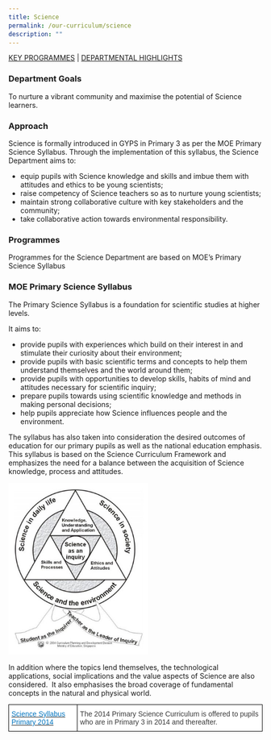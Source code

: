 ```yaml
---
title: Science
permalink: /our-curriculum/science
description: ""
---
```

<a href="#1">KEY PROGRAMMES</a> | <a href="#2">DEPARTMENTAL HIGHLIGHTS</a>

### Department Goals
To nurture a vibrant community and maximise the potential of Science learners.

### Approach
Science is formally introduced in GYPS in Primary 3 as per the MOE Primary Science Syllabus. Through the implementation of this syllabus, the Science Department aims to:

* equip pupils with Science knowledge and skills and imbue them with attitudes and ethics to be young scientists;
* raise competency of Science teachers so as to nurture young scientists;
*  maintain strong collaborative culture with key stakeholders and the community;
*  take collaborative action towards environmental responsibility.

### Programmes
Programmes for the Science Department are based on MOE’s Primary Science Syllabus

### MOE Primary Science Syllabus
The Primary Science Syllabus is a foundation for scientific studies at higher levels.

It aims to:

* provide pupils with experiences which build on their interest in and stimulate their curiosity about their environment;
* provide pupils with basic scientific terms and concepts to help them understand themselves and the world around them;
* provide pupils with opportunities to develop skills, habits of mind and attitudes necessary for scientific inquiry;
* prepare pupils towards using scientific knowledge and methods in making personal decisions;
* help pupils appreciate how Science influences people and the environment.

The syllabus has also taken into consideration the desired outcomes of education for our primary pupils as well as the national education emphasis.  This syllabus is based on the Science Curriculum Framework and emphasizes the need for a balance between the acquisition of Science knowledge, process and attitudes.

<img src="/images/sc001_moe_sc_syllabus_chart.jpeg" 
     style="width:55%">


In addition where the topics lend themselves, the technological applications, social implications and the value aspects of Science are also considered.  It also emphasises the broad coverage of fundamental concepts in the natural and physical world.

<style type="text/css">
.tg  {border-collapse:collapse;border-spacing:0;margin:0px auto;}
.tg td{border-color:black;border-style:solid;border-width:1px;font-family:Arial, sans-serif;font-size:14px;
  overflow:hidden;padding:10px 5px;word-break:normal;}
.tg th{border-color:black;border-style:solid;border-width:1px;font-family:Arial, sans-serif;font-size:14px;
  font-weight:normal;overflow:hidden;padding:10px 5px;word-break:normal;}
.tg .tg-umhc{background-color:#FFF;color:#0274BE;text-align:left;vertical-align:top}
.tg .tg-dox4{background-color:#FFF;color:#3A3A3A;text-align:left;vertical-align:top}
</style>
<table class="tg">
<tbody>
  <tr>
    <td class="tg-umhc"><a href="science-primary-2014.pdf"><span style="font-weight:inherit;font-style:inherit;text-decoration:none;color:#0274BE;background-color:transparent">Science Syllabus Primary 2014</span></a></td>
    <td class="tg-dox4"><span style="font-weight:inherit;font-style:inherit">The 2014 Primary Science Curriculum is offered to pupils who are in Primary 3 in 2014 and thereafter.</span></td>
  </tr>
</tbody>
</table>